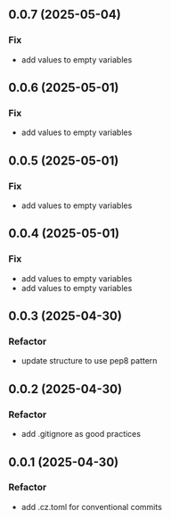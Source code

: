## 0.0.7 (2025-05-04)

### Fix

- add values to empty variables

## 0.0.6 (2025-05-01)

### Fix

- add values to empty variables

## 0.0.5 (2025-05-01)

### Fix

- add values to empty variables

## 0.0.4 (2025-05-01)

### Fix

- add values to empty variables
- add values to empty variables

## 0.0.3 (2025-04-30)

### Refactor

- update structure to use pep8 pattern

## 0.0.2 (2025-04-30)

### Refactor

- add .gitignore as good practices

## 0.0.1 (2025-04-30)

### Refactor

- add .cz.toml for conventional commits
